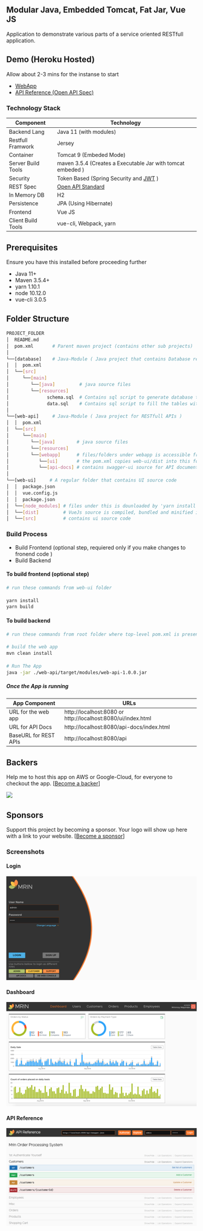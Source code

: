 ## Modular Java, Embedded Tomcat, Fat Jar, Vue JS 
Application to demonstrate various parts of a service oriented RESTfull application.

## Demo (Heroku Hosted)
Allow about 2-3 mins for the instanse to start  
- [WebApp](https://modular-java-jersey-vue.herokuapp.com)
- [API Reference (Open API Spec)](https://modular-java-jersey-vue.herokuapp.com/api-docs/index.html)

### Technology Stack
Component          | Technology
---                | ---
Backend Lang       | Java 11 (with modules)
Restfull Framwork  | Jersey 
Container          | Tomcat 9 (Embeded Mode)
Server Build Tools | maven 3.5.4 (Creates a Executable Jar with tomcat embeded )
Security           | Token Based (Spring Security and [JWT](https://github.com/auth0/java-jwt) )
REST Spec          | [Open API Standard](https://www.openapis.org/) 
In Memory DB       | H2 
Persistence        | JPA (Using Hibernate)
Frontend           | Vue JS
Client Build Tools | vue-cli, Webpack, yarn

## Prerequisites
Ensure you have this installed before proceeding further
- Java 11+ 
- Maven 3.5.4+
- yarn 1.10.1 
- node 10.12.0
- vue-cli 3.0.5

## Folder Structure
```bash
PROJECT_FOLDER
│  README.md
│  pom.xml       # Parent maven project (contains other sub projects)
│
└──[database]    # Java-Module ( Java project that contains Database related services )  
│  │  pom.xml       
│  └──[src]      
│     └──[main]      
│        └──[java]         # java source files   
│        └──[resources]
│              schema.sql  # Contains sql script to generate database tables and views in H2
│              data.sql    # Contains sql script to fill the tables with sample data
│
└──[web-api]     # Java-Module ( Java project for RESTfull APIs )  
│  │  pom.xml      
│  └──[src]      
│     └──[main]      
│        └──[java]        # java source files   
│        └──[resources]
│        └──[webapp]      # files/folders under webapp is accessible from web-browser
│           └──[ui]       # the pom.xml copies web-ui/dist into this folder, to make UI available from the browser
│           └──[api-docs] # contains swagger-ui source for API documentation and try-out
│
└──[web-ui]     # A regular folder that contains UI source code 
│  │  package.json  
│  │  vue.config.js  
│  │  package.json   
│  └──[node_modules] # files under this is dounloaded by 'yarn install' command       
│  └──[dist]         # VueJs source is compiled, bundled and minified into this folder 
│  └──[src]          # contains ui source code
```

### Build Process 
- Build Frontend (optional step, requiered only if you make changes to fronend code )
- Build Backend 

#### To build frontend (optional step)
```bash
# run these commands from web-ui folder

yarn install
yarn build

```

#### To build backend
```bash
# run these commands from root folder where top-level pom.xml is present

# build the web app
mvn clean install

# Run The App 
java -jar ./web-api/target/modules/web-api-1.0.0.jar
```

##### Once the App is running
App Component        | URLs
---                  | ---
URL for the web app  | http://localhost:8080 or http://localhost:8080/ui/index.html
URL for API Docs     | http://localhost:8080/api-docs/index.html
BaseURL for REST APIs| http://localhost:8080/api

## Backers
Help me to host this app on AWS or Google-Cloud, for everyone to checkout the app.
[[Become a backer](https://opencollective.com/angular-springboot-rest-jwt#backer)]

<a href="https://opencollective.com/angular-springboot-rest-jwt#backers" target="_blank"><img src="https://opencollective.com/angular-springboot-rest-jwt/backers.svg?width=890"></a>


## Sponsors
Support this project by becoming a sponsor. Your logo will show up here with a link to your website. [[Become a sponsor](https://opencollective.com/angular-springboot-rest-jwt#sponsor)]


### Screenshots
#### Login
<kbd>
    <img src="/screenshots/login.png?raw=true">
</kbd>

#### Dashboard
<kbd>
    <img src="/screenshots/dashboard.png?raw=true">
</kbd>

#### API Reference 
<kbd>
    <img src="/screenshots/api_reference.png?raw=true">
</kbd>